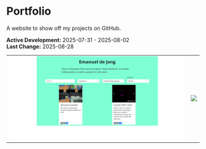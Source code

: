 # Portfolio
A website to show off my projects on GitHub.

**Active Development:** 2025-07-31 - 2025-08-02<br>
**Last Change:** 2025-08-28<br>

| | |
| :---: | :---: |
| ![](/Screenshots/1-Page.png) | ![](/Screenshots/.png) |
 